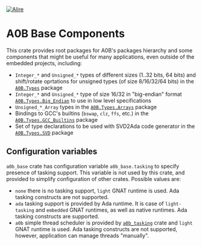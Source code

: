  [![Alire](https://img.shields.io/endpoint?url=https://alire.ada.dev/badges/a0b_base.json)](https://alire.ada.dev/crates/a0b_base.html)
 
# A0B Base Components

This crate provides root packages for A0B's packages hierarchy and some components that might be useful for many applications, even outside of the embedded projects, including:

 * `Integer_*` and `Unsigned_*` types of different sizes (1..32 bits, 64 bits) and shift/rotate oprtations for unsigned types (of size 8/16/32/64 bits) in the [`A0B.Types`](https://github.com/godunko/a0b-base/blob/main/source/a0b-types.ads) package
 * `Integer_*` and `Unsigned_*` type of size 16/32 in "big-endian" format [`A0B.Types.Big_Endian`](https://github.com/godunko/a0b-base/blob/main/source/a0b-types-big_endian.ads) to use in low level specifications
 * `Unsigned_*_Array` types in the [`A0B.Types.Arrays`](https://github.com/godunko/a0b-base/blob/main/source/a0b-types-arrays.ads) package
 * Bindings to GCC's builtins (`bswap`, `clz`, `ffs`, etc.) in the [`A0B.Types.GCC_Builtins`](https://github.com/godunko/a0b-base/blob/main/source/a0b-types-gcc_builtins.ads) package
 * Set of type declarations to be used with SVD2Ada code generator in the [`A0B.Types.SVD`](https://github.com/godunko/a0b-base/blob/main/source/a0b-types-svd.ads) package

## Configuration variables

`a0b_base` crate has configuration variable `a0b_base.tasking` to specify presence of tasking support. This variable is not used by this crate, and provided to simplify configuration of other crates. Possible values are:
  * `none` there is no tasking support, `light` GNAT runtime is used. Ada tasking constructs are not supported.
  * `ada` tasking support is provided by Ada runtime. It is case of `light-tasking` and `embedded` GNAT runtimes, as well as native runtimes. Ada tasking constructs are supported.
  * `a0b` simple thread scheduler is provided by [`a0b_tasking`](https://github.com/godunko/a0b-tasking) crate and `light` GNAT runtime is used. Ada tasking constructs are not supported, however, application can manage threads "manually".
